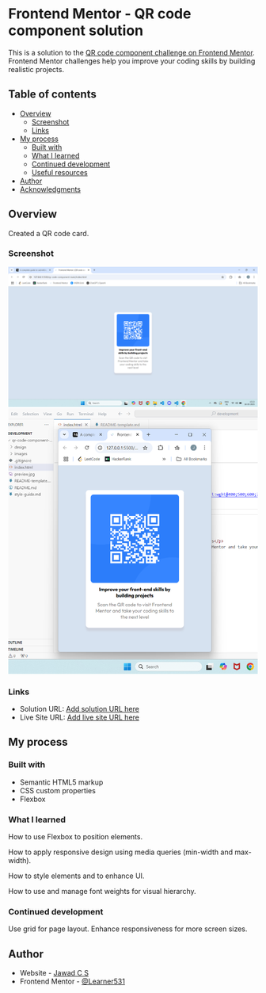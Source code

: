 # Frontend Mentor - QR code component solution

This is a solution to the [QR code component challenge on Frontend Mentor](https://www.frontendmentor.io/challenges/qr-code-component-iux_sIO_H). Frontend Mentor challenges help you improve your coding skills by building realistic projects. 

## Table of contents

- [Overview](#overview)
  - [Screenshot](#screenshot)
  - [Links](#links)
- [My process](#my-process)
  - [Built with](#built-with)
  - [What I learned](#what-i-learned)
  - [Continued development](#continued-development)
  - [Useful resources](#useful-resources)
- [Author](#author)
- [Acknowledgments](#acknowledgments)


## Overview
Created a QR code card.

### Screenshot

![](./Screenshot-Desktop.png)
![](./Screenshot-Mobile.png)


### Links

- Solution URL: [Add solution URL here](https://your-solution-url.com)
- Live Site URL: [Add live site URL here](https://your-live-site-url.com)

## My process

### Built with

- Semantic HTML5 markup
- CSS custom properties
- Flexbox


### What I learned

How to use Flexbox to position elements.

How to apply responsive design using media queries (min-width and max-width).

How to style elements and to enhance UI.

How to use and manage font weights for visual hierarchy.


### Continued development
Use grid for page layout.
Enhance responsiveness for more screen sizes.



## Author

- Website - [Jawad C S](https://jawadcs-portfolio.netlify.app/)
- Frontend Mentor - [@Learner531](https://www.frontendmentor.io/profile/Learner531)

